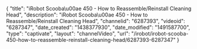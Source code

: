 {
    "title": "iRobot Scooba\u00ae 450 - How to Reassemble\/Reinstall Cleaning Head",
    "description": "iRobot Scooba\u00ae 450 - How to Reassemble\/Reinstall Cleaning Head",
    "channelid": "6287393",
    "videoid": "6287347",
    "date_created": "1438377930",
    "date_modified": "1491587700",
    "type": "captivate",
    "layout": "channelVideo",
    "url": "\/irobot\/irobot-scooba-450-how-to-reassemble-reinstall-cleaning-head\/6287393-6287347"
}